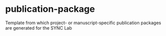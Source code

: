 # publication-package
Template from which project- or manuscript-specific publication packages are generated for the SYNC Lab
